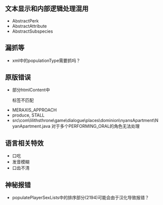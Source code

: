 ## 文本显示和内部逻辑处理混用
 - AbstractPerk
 - AbstractAttribute
 - AbstractSubspecies

## 漏抓等
 - xml中的populationType需要抓吗？

## 原版错误
 - 部分htmlContent中<p>标签不匹配
 - MERAXIS_APPROACH
 - produce, STALL
 - src\com\lilithsthrone\game\dialogue\places\dominion\nyansApartment\NyanApartment.java 对于多个PERFORMING_ORAL的角色无法处理

## 语言相关特效
 - 口吃
 - 发音模糊
 - 口齿不清


## 神秘报错
 - populatePlayerSexLists中的排序部分(2194)可能会由于汉化导致报错？